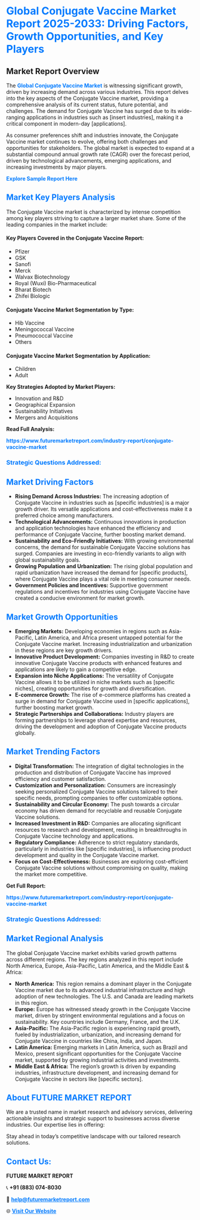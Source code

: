 <h1 style="color: #007BFF;">Global Conjugate Vaccine Market Report 2025-2033: Driving Factors, Growth Opportunities, and Key Players</h1>

<section id="overview">
<h2>Market Report Overview</h2>
<p>The <a href="https://www.futuremarketreport.com/industry-report/conjugate-vaccine-market" style="color: #007BFF; text-decoration: none;"><strong>Global Conjugate Vaccine Market</strong></a> is witnessing significant growth, driven by increasing demand across various industries. This report delves into the key aspects of the Conjugate Vaccine market, providing a comprehensive analysis of its current status, future potential, and challenges. The demand for Conjugate Vaccine has surged due to its wide-ranging applications in industries such as [insert industries], making it a critical component in modern-day [applications].</p>
<p>As consumer preferences shift and industries innovate, the Conjugate Vaccine market continues to evolve, offering both challenges and opportunities for stakeholders. The global market is expected to expand at a substantial compound annual growth rate (CAGR) over the forecast period, driven by technological advancements, emerging applications, and increasing investments by major players.</p>
</section>

<section id="overview">
<p><a href="https://www.futuremarketreport.com/request-sample/reportId=28863" style="color: #007BFF; text-decoration: none;"><strong>Explore Sample Report Here</strong></a></p>
</section>

<section id="key-players">
<h2 style="color: #007BFF;">Market Key Players Analysis</h2>
<p>The Conjugate Vaccine market is characterized by intense competition among key players striving to capture a larger market share. Some of the leading companies in the market include:</p>
<h4>Key Players Covered in the Conjugate Vaccine Report:</h4>
<ul><li>Pfizer</li><li>GSK</li><li>Sanofi</li><li>Merck</li><li>Walvax Biotechnology</li><li>Royal (Wuxi) Bio-Pharmaceutical</li><li>Bharat Biotech</li><li>Zhifei Biologic</li></ul>
<h4>Conjugate Vaccine Market Segmentation by Type:</h4>
<ul><li>Hib Vaccine</li><li>Meningococcal Vaccine</li><li>Pneumococcal Vaccine</li><li>Others</li></ul>

<h4>Conjugate Vaccine Market Segmentation by Application:</h4>
<ul><li>Children</li><li>Adult</li></ul>
<p><strong>Key Strategies Adopted by Market Players:</strong></p>
<ul>
<li>Innovation and R&D</li>
<li>Geographical Expansion</li>
<li>Sustainability Initiatives</li>
<li>Mergers and Acquisitions</li>
</ul>
</section>

<section>
<p><strong>Read Full Analysis: </strong></p><a href="https://www.futuremarketreport.com/industry-report/conjugate-vaccine-market" style="color: #007BFF; text-decoration: none;"><strong>https://www.futuremarketreport.com/industry-report/conjugate-vaccine-market</strong></a>
<h3 style="color: #007BFF;">Strategic Questions Addressed:</h3>
</section>

<section id="driving-factors">
<h2 style="color: #007BFF;">Market Driving Factors</h2>
<ul>
<li><strong>Rising Demand Across Industries:</strong> The increasing adoption of Conjugate Vaccine in industries such as [specific industries] is a major growth driver. Its versatile applications and cost-effectiveness make it a preferred choice among manufacturers.</li>
<li><strong>Technological Advancements:</strong> Continuous innovations in production and application technologies have enhanced the efficiency and performance of Conjugate Vaccine, further boosting market demand.</li>
<li><strong>Sustainability and Eco-Friendly Initiatives:</strong> With growing environmental concerns, the demand for sustainable Conjugate Vaccine solutions has surged. Companies are investing in eco-friendly variants to align with global sustainability goals.</li>
<li><strong>Growing Population and Urbanization:</strong> The rising global population and rapid urbanization have increased the demand for [specific products], where Conjugate Vaccine plays a vital role in meeting consumer needs.</li>
<li><strong>Government Policies and Incentives:</strong> Supportive government regulations and incentives for industries using Conjugate Vaccine have created a conducive environment for market growth.</li>
</ul>
</section>

<section id="growth-opportunities">
<h2 style="color: #007BFF;">Market Growth Opportunities</h2>
<ul>
<li><strong>Emerging Markets:</strong> Developing economies in regions such as Asia-Pacific, Latin America, and Africa present untapped potential for the Conjugate Vaccine market. Increasing industrialization and urbanization in these regions are key growth drivers.</li>
<li><strong>Innovative Product Development:</strong> Companies investing in R&D to create innovative Conjugate Vaccine products with enhanced features and applications are likely to gain a competitive edge.</li>
<li><strong>Expansion into Niche Applications:</strong> The versatility of Conjugate Vaccine allows it to be utilized in niche markets such as [specific niches], creating opportunities for growth and diversification.</li>
<li><strong>E-commerce Growth:</strong> The rise of e-commerce platforms has created a surge in demand for Conjugate Vaccine used in [specific applications], further boosting market growth.</li>
<li><strong>Strategic Partnerships and Collaborations:</strong> Industry players are forming partnerships to leverage shared expertise and resources, driving the development and adoption of Conjugate Vaccine products globally.</li>
</ul>
</section>

<section id="trending-factors">
<h2 style="color: #007BFF;">Market Trending Factors</h2>
<ul>
<li><strong>Digital Transformation:</strong> The integration of digital technologies in the production and distribution of Conjugate Vaccine has improved efficiency and customer satisfaction.</li>
<li><strong>Customization and Personalization:</strong> Consumers are increasingly seeking personalized Conjugate Vaccine solutions tailored to their specific needs, prompting companies to offer customizable options.</li>
<li><strong>Sustainability and Circular Economy:</strong> The push towards a circular economy has driven demand for recyclable and reusable Conjugate Vaccine solutions.</li>
<li><strong>Increased Investment in R&D:</strong> Companies are allocating significant resources to research and development, resulting in breakthroughs in Conjugate Vaccine technology and applications.</li>
<li><strong>Regulatory Compliance:</strong> Adherence to strict regulatory standards, particularly in industries like [specific industries], is influencing product development and quality in the Conjugate Vaccine market.</li>
<li><strong>Focus on Cost-Effectiveness:</strong> Businesses are exploring cost-efficient Conjugate Vaccine solutions without compromising on quality, making the market more competitive.</li>
</ul>
</section>

<section>
<p><strong>Get Full Report: </strong></p><a href="https://www.futuremarketreport.com/industry-report/conjugate-vaccine-market" style="color: #007BFF; text-decoration: none;"><strong>https://www.futuremarketreport.com/industry-report/conjugate-vaccine-market</strong></a>
<h3 style="color: #007BFF;">Strategic Questions Addressed:</h3>
</section>


<section id="regional-analysis">
<h2 style="color: #007BFF;">Market Regional Analysis</h2>
<p>The global Conjugate Vaccine market exhibits varied growth patterns across different regions. The key regions analyzed in this report include North America, Europe, Asia-Pacific, Latin America, and the Middle East & Africa:</p>
<ul>
<li><strong>North America:</strong> This region remains a dominant player in the Conjugate Vaccine market due to its advanced industrial infrastructure and high adoption of new technologies. The U.S. and Canada are leading markets in this region.</li>
<li><strong>Europe:</strong> Europe has witnessed steady growth in the Conjugate Vaccine market, driven by stringent environmental regulations and a focus on sustainability. Key countries include Germany, France, and the U.K.</li>
<li><strong>Asia-Pacific:</strong> The Asia-Pacific region is experiencing rapid growth, fueled by industrialization, urbanization, and increasing demand for Conjugate Vaccine in countries like China, India, and Japan.</li>
<li><strong>Latin America:</strong> Emerging markets in Latin America, such as Brazil and Mexico, present significant opportunities for the Conjugate Vaccine market, supported by growing industrial activities and investments.</li>
<li><strong>Middle East & Africa:</strong> The region’s growth is driven by expanding industries, infrastructure development, and increasing demand for Conjugate Vaccine in sectors like [specific sectors].</li>
</ul>
</section>

<footer>
<h2 style="color: #007BFF;">About FUTURE MARKET REPORT</h2>
<p>We are a trusted name in market research and advisory services, delivering actionable insights and strategic support to businesses across diverse industries. Our expertise lies in offering:</p>

<p>Stay ahead in today’s competitive landscape with our tailored research solutions.</p>

<h2 style="color: #007BFF;">Contact Us:</h2>
<p><strong>FUTURE MARKET REPORT</strong></p>
<p>📞 <strong>+91 (883) 074-8030</strong></p>
<p>📧 <strong><a href="mailto:help@futuremarketreport.com" style="color: #007BFF;">help@futuremarketreport.com</a></strong></p>
<p>🌐 <strong><a href="https://www.futuremarketreport.com/" style="color: #007BFF;">Visit Our Website</a></strong></p>
</footer>